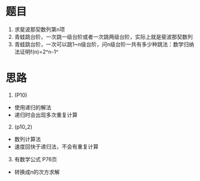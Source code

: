 # 题目
1. 求斐波那契数列第n项
2. 青蛙跳台阶，一次跳一级台阶或者一次跳两级台阶，实际上就是斐波那契数列
3. 青蛙跳台阶，一次可以跳1~n级台阶，问n级台阶一共有多少种跳法：数学归纳法证明f(n)=2^n-1^
# 思路
1. (P10)
- 使用递归的解法
- 递归时会出现多次重复计算
2. (p10_2)
- 数列计算法
- 速度回快于递归法，不会有重复计算
3. 有数学公式 P76页
- 转换成n的次方求解